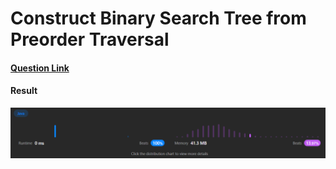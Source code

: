 # Construct Binary Search Tree from Preorder Traversal

#### [Question Link](https://leetcode.com/problems/construct-binary-search-tree-from-preorder-traversal/)

#### Result
![result](Result.png)